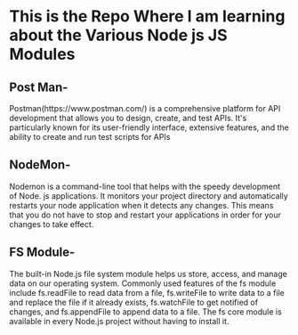 <h1>This is the Repo Where I am learning about the Various Node js JS Modules</h1>
<h2>Post Man- </h2> <p>   Postman(https://www.postman.com/) is a comprehensive platform for API development that allows you to design, create, and test APIs. It's particularly known for its user-friendly interface, extensive features, and the ability to create and run test scripts for APIs</p>
<h2>NodeMon-</h2>
<p>Nodemon is a command-line tool that helps with the speedy development of Node. js applications. It monitors your project directory and automatically restarts your node application when it detects any changes. This means that you do not have to stop and restart your applications in order for your changes to take effect.</p>

<h2>FS Module-</h2>
<p>The built-in Node.js file system module helps us store, access, and manage data on our operating system. Commonly used features of the fs module include fs.readFile to read data from a file, fs.writeFile to write data to a file and replace the file if it already exists, fs.watchFile to get notified of changes, and fs.appendFile to append data to a file. The fs core module is available in every Node.js project without having to install it.</p>
